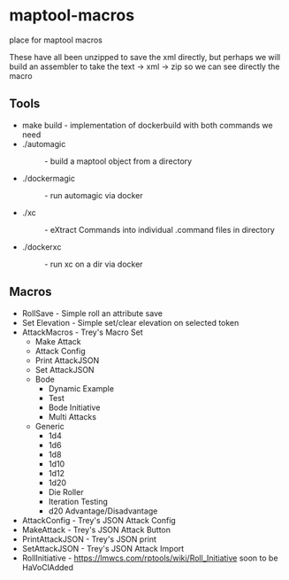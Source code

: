 # maptool-macros
place for maptool macros

These have all been unzipped to save the xml directly, but perhaps we will
build an assembler to take the text -> xml -> zip so we can see directly the
macro 

## Tools

* make build - implementation of dockerbuild with both commands we need
* ./automagic <dir> - build a maptool object from a directory
* ./dockermagic <dir> - run automagic via docker
* ./xc <dir> - eXtract Commands into individual .command files in directory
* ./dockerxc <dir> - run xc on a dir via docker

## Macros
* RollSave - Simple roll an attribute save
* Set Elevation - Simple set/clear elevation on selected token
* AttackMacros - Trey's Macro Set
  * Make Attack
  * Attack Config
  * Print AttackJSON
  * Set AttackJSON
  * Bode
    * Dynamic Example
    * Test
    * Bode Initiative
    * Multi Attacks
  * Generic
    * 1d4
    * 1d6
    * 1d8
    * 1d10
    * 1d12
    * 1d20
    * Die Roller
    * Iteration Testing
    * d20 Advantage/Disadvantage
* AttackConfig - Trey's JSON Attack Config
* MakeAttack - Trey's JSON Attack Button
* PrintAttackJSON - Trey's JSON print
* SetAttackJSON - Trey's JSON Attack Import
* RollInitiative - https://lmwcs.com/rptools/wiki/Roll_Initiative soon to be HaVoClAdded

